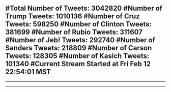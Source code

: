 #Total Number of Tweets: 3042820 
#Number of Trump Tweets: 1010136
#Number of Cruz Tweets: 598250
#Number of Clinton Tweets: 381699
#Number of Rubio Tweets: 311607
#Number of Jeb! Tweets: 292740
#Number of Sanders Tweets: 218809
#Number of Carson Tweets: 128305
#Number of Kasich Tweets: 101340
#Current Stream Started at Fri Feb 12 22:54:01 MST
---
---
---
